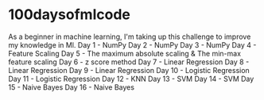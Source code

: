 # 100daysofmlcode
As a beginner in machine learning, I'm taking up this challenge to improve my knowledge in Ml. 
Day 1 - NumPy 
Day 2 - NumPy
Day 3 - NumPy
Day 4 - Feature Scaling 
Day 5 - The maximum absolute scaling & The min-max feature scaling
Day 6 - z score method 
Day 7 - Linear Regression
Day 8 - Linear Regression
Day 9 - Linear Regression
Day 10 - Logistic Regression
Day 11 - Logistic Regression
Day 12 - KNN 
Day 13 - SVM
Day 14 - SVM
Day 15 - Naive Bayes 
Day 16 - Naive Bayes
